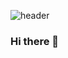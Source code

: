 ![header](https://capsule-render.vercel.app/api?height=200&text=Hello%20World!&desc=Hello%20capsule%20render&type=cylinder&fontSize=45&color=0:EEFF00,100:a82da8&fontColor=black&descAlignY=70)

### Hi there 👋

<!--
**YUYUJIN/YUYUJIN** is a ✨ _special_ ✨ repository because its `README.md` (this file) appears on your GitHub profile.

Here are some ideas to get you started:

- 🔭 I’m currently working on ...
- 🌱 I’m currently learning ...
- 👯 I’m looking to collaborate on ...
- 🤔 I’m looking for help with ...
- 💬 Ask me about ...
- 📫 How to reach me: ...
- 😄 Pronouns: ...
- ⚡ Fun fact: ...
-->
